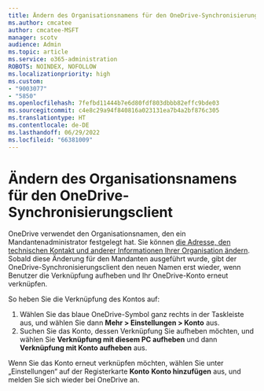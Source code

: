 ```yaml
---
title: Ändern des Organisationsnamens für den OneDrive-Synchronisierungsclient
ms.author: cmcatee
author: cmcatee-MSFT
manager: scotv
audience: Admin
ms.topic: article
ms.service: o365-administration
ROBOTS: NOINDEX, NOFOLLOW
ms.localizationpriority: high
ms.custom:
- "9003077"
- "5850"
ms.openlocfilehash: 7fefbd11444b7e6d80fdf803dbbb82effc9bde03
ms.sourcegitcommit: c4e8c29a94f840816a023131ea7b4a2bf876c305
ms.translationtype: HT
ms.contentlocale: de-DE
ms.lasthandoff: 06/29/2022
ms.locfileid: "66381009"
---
```

# <a name="change-the-organization-name-for-the-onedrive-sync-client"></a>Ändern des Organisationsnamens für den OneDrive-Synchronisierungsclient

OneDrive verwendet den Organisationsnamen, den ein Mandantenadministrator festgelegt hat.  Sie können [die Adresse, den technischen Kontakt und anderer Informationen Ihrer Organisation ändern](https://docs.microsoft.com/microsoft-365/admin/manage/change-address-contact-and-more). Sobald diese Änderung für den Mandanten ausgeführt wurde, gibt der OneDrive-Synchronisierungsclient den neuen Namen erst wieder, wenn Benutzer die Verknüpfung aufheben und Ihr OneDrive-Konto erneut verknüpfen.

So heben Sie die Verknüpfung des Kontos auf:

1. Wählen Sie das blaue OneDrive-Symbol ganz rechts in der Taskleiste aus, und wählen Sie dann  **Mehr > Einstellungen > Konto** aus.
2. Suchen Sie das Konto, dessen Verknüpfung Sie aufheben möchten, und wählen Sie  **Verknüpfung mit diesem PC aufheben** und dann  **Verknüpfung mit Konto aufheben** aus.

Wenn Sie das Konto erneut verknüpfen möchten, wählen Sie unter „Einstellungen“ auf der Registerkarte **Konto** **Konto hinzufügen** aus, und melden Sie sich wieder bei OneDrive an.